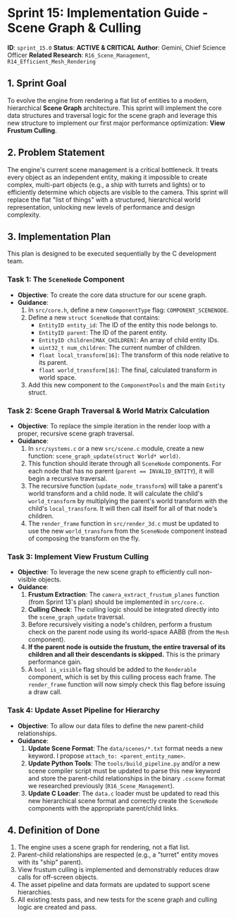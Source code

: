 # Sprint 15: Implementation Guide - Scene Graph & Culling

**ID**: `sprint_15.0`
**Status**: **ACTIVE & CRITICAL**
**Author**: Gemini, Chief Science Officer
**Related Research**: `R16_Scene_Management`, `R14_Efficient_Mesh_Rendering`

## 1. Sprint Goal

To evolve the engine from rendering a flat list of entities to a modern, hierarchical **Scene Graph** architecture. This sprint will implement the core data structures and traversal logic for the scene graph and leverage this new structure to implement our first major performance optimization: **View Frustum Culling**.

## 2. Problem Statement

The engine's current scene management is a critical bottleneck. It treats every object as an independent entity, making it impossible to create complex, multi-part objects (e.g., a ship with turrets and lights) or to efficiently determine which objects are visible to the camera. This sprint will replace the flat "list of things" with a structured, hierarchical world representation, unlocking new levels of performance and design complexity.

## 3. Implementation Plan

This plan is designed to be executed sequentially by the C development team.

### Task 1: The `SceneNode` Component

*   **Objective**: To create the core data structure for our scene graph.
*   **Guidance**:
    1.  In `src/core.h`, define a new `ComponentType` flag: `COMPONENT_SCENENODE`.
    2.  Define a new `struct SceneNode` that contains:
        *   `EntityID entity_id`: The ID of the entity this node belongs to.
        *   `EntityID parent`: The ID of the parent entity.
        *   `EntityID children[MAX_CHILDREN]`: An array of child entity IDs.
        *   `uint32_t num_children`: The current number of children.
        *   `float local_transform[16]`: The transform of this node relative to its parent.
        *   `float world_transform[16]`: The final, calculated transform in world space.
    3.  Add this new component to the `ComponentPools` and the main `Entity` struct.

### Task 2: Scene Graph Traversal & World Matrix Calculation

*   **Objective**: To replace the simple iteration in the render loop with a proper, recursive scene graph traversal.
*   **Guidance**:
    1.  In `src/systems.c` or a new `src/scene.c` module, create a new function: `scene_graph_update(struct World* world)`.
    2.  This function should iterate through all `SceneNode` components. For each node that has no parent (`parent == INVALID_ENTITY`), it will begin a recursive traversal.
    3.  The recursive function (`update_node_transform`) will take a parent's world transform and a child node. It will calculate the child's `world_transform` by multiplying the parent's world transform with the child's `local_transform`. It will then call itself for all of that node's children.
    4.  The `render_frame` function in `src/render_3d.c` must be updated to use the new `world_transform` from the `SceneNode` component instead of composing the transform on the fly.

### Task 3: Implement View Frustum Culling

*   **Objective**: To leverage the new scene graph to efficiently cull non-visible objects.
*   **Guidance**:
    1.  **Frustum Extraction**: The `camera_extract_frustum_planes` function (from Sprint 13's plan) should be implemented in `src/core.c`.
    2.  **Culling Check**: The culling logic should be integrated directly into the `scene_graph_update` traversal.
    3.  Before recursively visiting a node's children, perform a frustum check on the parent node using its world-space AABB (from the `Mesh` component).
    4.  **If the parent node is outside the frustum, the entire traversal of its children and all their descendants is skipped.** This is the primary performance gain.
    5.  A `bool is_visible` flag should be added to the `Renderable` component, which is set by this culling process each frame. The `render_frame` function will now simply check this flag before issuing a draw call.

### Task 4: Update Asset Pipeline for Hierarchy

*   **Objective**: To allow our data files to define the new parent-child relationships.
*   **Guidance**:
    1.  **Update Scene Format**: The `data/scenes/*.txt` format needs a new keyword. I propose `attach_to: <parent_entity_name>`.
    2.  **Update Python Tools**: The `tools/build_pipeline.py` and/or a new scene compiler script must be updated to parse this new keyword and store the parent-child relationships in the binary `.cscene` format we researched previously (`R16_Scene_Management`).
    3.  **Update C Loader**: The `data.c` loader must be updated to read this new hierarchical scene format and correctly create the `SceneNode` components with the appropriate parent/child links.

## 4. Definition of Done

1.  The engine uses a scene graph for rendering, not a flat list.
2.  Parent-child relationships are respected (e.g., a "turret" entity moves with its "ship" parent).
3.  View frustum culling is implemented and demonstrably reduces draw calls for off-screen objects.
4.  The asset pipeline and data formats are updated to support scene hierarchies.
5.  All existing tests pass, and new tests for the scene graph and culling logic are created and pass.
